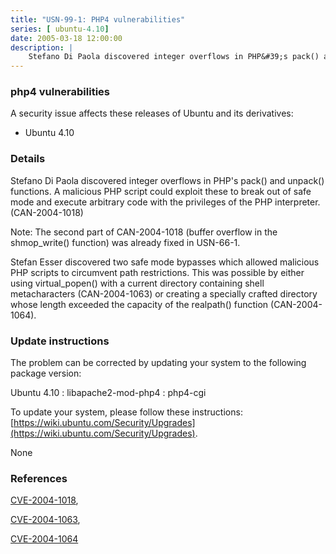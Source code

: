 ```yaml
---
title: "USN-99-1: PHP4 vulnerabilities"
series: [ ubuntu-4.10]
date: 2005-03-18 12:00:00
description: |
    Stefano Di Paola discovered integer overflows in PHP&#39;s pack() and unpack() functions. A malicious PHP script could exploit these to break out of safe mode and execute arbitrary code with the privileges of the PHP interpreter. (CAN-2004-1018)
--- 
```

 
### php4 vulnerabilities

A security issue affects these releases of Ubuntu and its derivatives:

* Ubuntu 4.10

### Details

Stefano Di Paola discovered integer overflows in PHP&#39;s pack() and unpack() functions. A malicious PHP script could exploit these to break out of safe mode and execute arbitrary code with the privileges of the PHP interpreter. (CAN-2004-1018)

Note: The second part of CAN-2004-1018 (buffer overflow in the shmop_write() function) was already fixed in USN-66-1.

Stefan Esser discovered two safe mode bypasses which allowed malicious PHP scripts to circumvent path restrictions. This was possible by either using virtual_popen() with a current directory containing shell metacharacters (CAN-2004-1063) or creating a specially crafted directory whose length exceeded the capacity of the realpath() function (CAN-2004-1064).

### Update instructions

The problem can be corrected by updating your system to the following package version:

Ubuntu 4.10
 : libapache2-mod-php4 
 : php4-cgi 

To update your system, please follow these instructions: [https://wiki.ubuntu.com/Security/Upgrades](https://wiki.ubuntu.com/Security/Upgrades).

None

### References

 [CVE-2004-1018](http://people.ubuntu.com/~ubuntu-security/cve/CVE-2004-1018), 

 [CVE-2004-1063](http://people.ubuntu.com/~ubuntu-security/cve/CVE-2004-1063), 

 [CVE-2004-1064](http://people.ubuntu.com/~ubuntu-security/cve/CVE-2004-1064)
 
